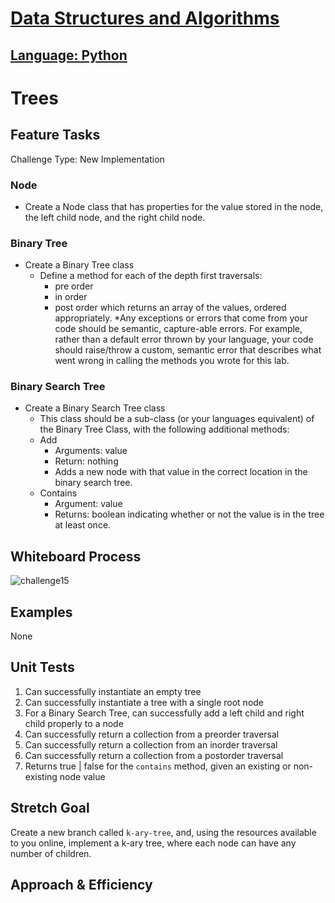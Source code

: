 # [Data Structures and Algorithms](https://alsosteve.github.io/data-structures-and-algorithms/)
## [Language: Python](https://alsosteve.github.io/data-structures-and-algorithms/python/)

# Trees
## Feature Tasks
Challenge Type: New Implementation

### Node
* Create a Node class that has properties for the value stored in the node, the left child node, and the right child node.

### Binary Tree
* Create a Binary Tree class
  * Define a method for each of the depth first traversals:
    * pre order
    * in order
    * post order which returns an array of the values, ordered appropriately.
*Any exceptions or errors that come from your code should be semantic, capture-able errors. For example, rather than a default error thrown by your language, your code should raise/throw a custom, semantic error that describes what went wrong in calling the methods you wrote for this lab.

### Binary Search Tree
* Create a Binary Search Tree class
  * This class should be a sub-class (or your languages equivalent) of the Binary Tree Class, with the following additional methods:
  * Add
    * Arguments: value
    * Return: nothing
    * Adds a new node with that value in the correct location in the binary search tree.
  * Contains
    * Argument: value
    * Returns: boolean indicating whether or not the value is in the tree at least once.

## Whiteboard Process
![challenge15](15.png)

## Examples
None

## Unit Tests
1. Can successfully instantiate an empty tree
2. Can successfully instantiate a tree with a single root node
3. For a Binary Search Tree, can successfully add a left child and right child properly to a node
4. Can successfully return a collection from a preorder traversal
5. Can successfully return a collection from an inorder traversal
6. Can successfully return a collection from a postorder traversal
7. Returns true  |  false for the `contains` method, given an existing or non-existing node value

## Stretch Goal
Create a new branch called `k-ary-tree`, and, using the resources available to you online, implement a k-ary tree, where each node can have any number of children.

## Approach & Efficiency
